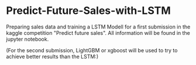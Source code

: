 # Predict-Future-Sales-with-LSTM

Preparing sales data and training a LSTM Modell for a first submission in the kaggle competition "Predict future sales". All information will be found in the jupyter notebook.

(For the second submission, LightGBM or xgboost will be used to try to achieve better results than the LSTM:)
